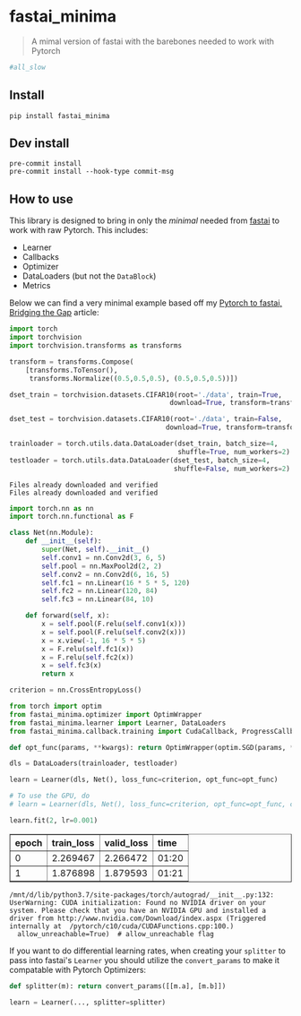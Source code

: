 
# fastai_minima
> A mimal version of fastai with the barebones needed to work with Pytorch


```python
#all_slow
```

## Install

`pip install fastai_minima`

## Dev install

```
pre-commit install
pre-commit install --hook-type commit-msg
```

## How to use

This library is designed to bring in only the _minimal_ needed from [fastai](https://github.com/fastai/fastai) to work with raw Pytorch. This includes:

* Learner
* Callbacks
* Optimizer
* DataLoaders (but not the `DataBlock`)
* Metrics

Below we can find a very minimal example based off my [Pytorch to fastai, Bridging the Gap](https://muellerzr.github.io/fastblog/2021/02/14/Pytorchtofastai.html) article:

```python
import torch
import torchvision
import torchvision.transforms as transforms

transform = transforms.Compose(
    [transforms.ToTensor(),
     transforms.Normalize((0.5,0.5,0.5), (0.5,0.5,0.5))])

dset_train = torchvision.datasets.CIFAR10(root='./data', train=True,
                                        download=True, transform=transform)

dset_test = torchvision.datasets.CIFAR10(root='./data', train=False,
                                       download=True, transform=transform)

trainloader = torch.utils.data.DataLoader(dset_train, batch_size=4,
                                          shuffle=True, num_workers=2)
testloader = torch.utils.data.DataLoader(dset_test, batch_size=4,
                                         shuffle=False, num_workers=2)
```

    Files already downloaded and verified
    Files already downloaded and verified


```python
import torch.nn as nn
import torch.nn.functional as F

class Net(nn.Module):
    def __init__(self):
        super(Net, self).__init__()
        self.conv1 = nn.Conv2d(3, 6, 5)
        self.pool = nn.MaxPool2d(2, 2)
        self.conv2 = nn.Conv2d(6, 16, 5)
        self.fc1 = nn.Linear(16 * 5 * 5, 120)
        self.fc2 = nn.Linear(120, 84)
        self.fc3 = nn.Linear(84, 10)

    def forward(self, x):
        x = self.pool(F.relu(self.conv1(x)))
        x = self.pool(F.relu(self.conv2(x)))
        x = x.view(-1, 16 * 5 * 5)
        x = F.relu(self.fc1(x))
        x = F.relu(self.fc2(x))
        x = self.fc3(x)
        return x
```

```python
criterion = nn.CrossEntropyLoss()
```

```python
from torch import optim
from fastai_minima.optimizer import OptimWrapper
from fastai_minima.learner import Learner, DataLoaders
from fastai_minima.callback.training import CudaCallback, ProgressCallback
```

```python
def opt_func(params, **kwargs): return OptimWrapper(optim.SGD(params, **kwargs))

dls = DataLoaders(trainloader, testloader)
```

```python
learn = Learner(dls, Net(), loss_func=criterion, opt_func=opt_func)

# To use the GPU, do
# learn = Learner(dls, Net(), loss_func=criterion, opt_func=opt_func, cbs=[CudaCallback()])
```

```python
learn.fit(2, lr=0.001)
```


<table border="1" class="dataframe">
  <thead>
    <tr style="text-align: left;">
      <th>epoch</th>
      <th>train_loss</th>
      <th>valid_loss</th>
      <th>time</th>
    </tr>
  </thead>
  <tbody>
    <tr>
      <td>0</td>
      <td>2.269467</td>
      <td>2.266472</td>
      <td>01:20</td>
    </tr>
    <tr>
      <td>1</td>
      <td>1.876898</td>
      <td>1.879593</td>
      <td>01:21</td>
    </tr>
  </tbody>
</table>


    /mnt/d/lib/python3.7/site-packages/torch/autograd/__init__.py:132: UserWarning: CUDA initialization: Found no NVIDIA driver on your system. Please check that you have an NVIDIA GPU and installed a driver from http://www.nvidia.com/Download/index.aspx (Triggered internally at  /pytorch/c10/cuda/CUDAFunctions.cpp:100.)
      allow_unreachable=True)  # allow_unreachable flag


If you want to do differential learning rates, when creating your `splitter` to pass into fastai's `Learner` you should utilize the `convert_params` to make it compatable with Pytorch Optimizers:

```python
def splitter(m): return convert_params([[m.a], [m.b]])
```
```python
learn = Learner(..., splitter=splitter)
```
